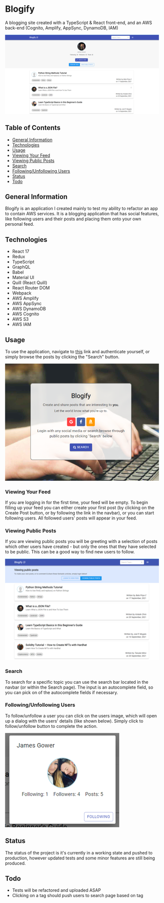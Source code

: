# Blogify

A blogging site created with a TypeScript & React front-end, and an AWS back-end (Cognito, Amplify, AppSync, DynamoDB, IAM)

![Blogify App](./app.png)

## Table of Contents
  - [General Information](#general-information)
  - [Technologies](#technologies)
  - [Usage](#usage)
  - [Viewing Your Feed](#viewing-your-feed)
  - [Viewing Public Posts](#viewing-public-posts)
  - [Search](#search)
  - [Following/Unfollowing Users](#followingunfollowing-users)
  - [Status](#status)
  - [Todo](#todo)

## General Information

Blogify is an application I created mainly to test my ability to refactor an app to contain AWS services. It is a blogging application that has social features, like following users and their posts and placing them onto your own personal feed.

## Technologies

-  React 17
-  Redux
-  TypeScript
-  GraphQL
-  Babel
-  Material UI
-  Quill (React Quill)
-  React Router DOM
-  Webpack
-  AWS Amplify
-  AWS AppSync
-  AWS DynamoDB 
-  AWS Cognito
-  AWS S3
-  AWS IAM

## Usage

To use the application, navigate to [this](https://master.d3vh9iezj1hmlb.amplifyapp.com/) link and authenticate yourself, or simply browse the posts by clicking the "Search" button.

![Login Page](./login.png)

### Viewing Your Feed

If you are logging in for the first time, your feed will be empty. To begin filling up your feed you can either create your first post (by clicking on the Create Post button, or by following the link in the navbar), or you can start following users. All followed users' posts will appear in your feed.

### Viewing Public Posts

If you are viewing public posts you will be greeting with a selection of posts which other users have created - but only the ones that they have selected to be public. This can be a good way to find new users to follow.

![Public Posts](./public.png)

### Search

To search for a specific topic you can use the search bar located in the navbar (or within the Search page). The input is an autocomplete field, so you can pick on of the autocomplete fields if necessary.

### Following/Unfollowing Users

To follow/unfollow a user you can click on the users image, which will open up a dialog with the users' details (like shown below). Simply click to follow/unfollow button to complete the action.

![(un)Following Users Dialog](./follow.png)

## Status

The status of the project is it's currently in a working state and pushed to production, however updated tests and some minor features are still being produced.

## Todo

- Tests will be refactored and uploaded ASAP
- Clicking on a tag should push users to search page based on tag